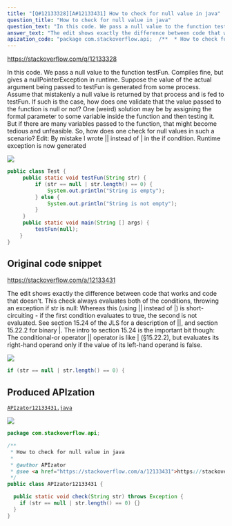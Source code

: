 ```yaml
---
title: "[Q#12133328][A#12133431] How to check for null value in java"
question_title: "How to check for null value in java"
question_text: "In this code. We pass a null value to the function testFun. Compiles fine, but gives a nullPointerException in runtime. Suppose the value of the actual argument being passed to testFun is generated from some process. Assume that mistakenly a null value is returned by that process and is fed to testFun. If such is the case, how does one validate that the value passed to the function is null or not? One (weird) solution may be by assigning the formal parameter to some variable inside the function and then testing it. But if there are many variables passed to the function, that might become tedious and unfeasible. So, how does one check for null values in such a scenario? Edit: By mistake I wrote || instead of | in the if condition. Runtime exception is now generated"
answer_text: "The edit shows exactly the difference between code that works and code that doesn't. This check always evaluates both of the conditions, throwing an exception if str is null: Whereas this (using || instead of |) is short-circuiting - if the first condition evaluates to true, the second is not evaluated. See section 15.24 of the JLS for a description of ||, and section 15.22.2 for binary |. The intro to section 15.24 is the important bit though: The conditional-or operator || operator is like | (§15.22.2), but evaluates its right-hand operand only if the value of its left-hand operand is false."
apization_code: "package com.stackoverflow.api;  /**  * How to check for null value in java  *  * @author APIzator  * @see <a href=\"https://stackoverflow.com/a/12133431\">https://stackoverflow.com/a/12133431</a>  */ public class APIzator12133431 {    public static void check(String str) throws Exception {     if (str == null | str.length() == 0) {}   } }"
---
```


https://stackoverflow.com/q/12133328

In this code.
We pass a null value to the function testFun. Compiles fine, but gives a nullPointerException in runtime.
Suppose the value of the actual argument being passed to testFun is generated from some process. Assume that mistakenly a null value is returned by that process and is fed to testFun. If such is the case, how does one validate that the value passed to the function is null or not?
One (weird) solution may be by assigning the formal parameter to some variable inside the function and then testing it. But if there are many variables passed to the function, that might become tedious and unfeasible. So, how does one check for null values in such a scenario?
Edit: By mistake I wrote || instead of | in the if condition. Runtime exception is now generated


<div class="code-logo"><img src="/stackoverflow.png" /></div>

```java
public class Test {
     public static void testFun(String str) {
         if (str == null | str.length() == 0) {
             System.out.println("String is empty");
         } else { 
             System.out.println("String is not empty");
         }
     }
     public static void main(String [] args) {
         testFun(null);
    }
}
```


## Original code snippet

https://stackoverflow.com/a/12133431

The edit shows exactly the difference between code that works and code that doesn&#x27;t.
This check always evaluates both of the conditions, throwing an exception if str is null:
Whereas this (using || instead of |) is short-circuiting - if the first condition evaluates to true, the second is not evaluated.
See section 15.24 of the JLS for a description of ||, and section 15.22.2 for binary |. The intro to section 15.24 is the important bit though:
The conditional-or operator || operator is like | (§15.22.2), but evaluates its right-hand operand only if the value of its left-hand operand is false.

<div class="code-logo"><img src="/stackoverflow.png" /></div>

```java
if (str == null | str.length() == 0) {
```

## Produced APIzation

[`APIzator12133431.java`](https://github.com/pasqualesalza/apization-temp/raw/main/data/search/APIzator12133431.java)

<div class="code-logo"><img src="/apizator.png" /></div>

```java
package com.stackoverflow.api;

/**
 * How to check for null value in java
 *
 * @author APIzator
 * @see <a href="https://stackoverflow.com/a/12133431">https://stackoverflow.com/a/12133431</a>
 */
public class APIzator12133431 {

  public static void check(String str) throws Exception {
    if (str == null | str.length() == 0) {}
  }
}

```